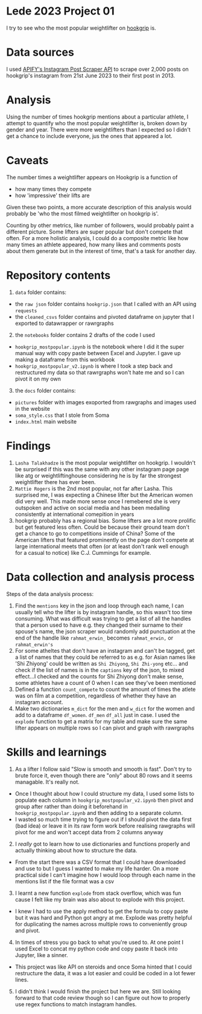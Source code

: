 # Lede 2023 Project 01
 I try to see who the most popular weightlifter on [hookgrip](https://www.instagram.com/hookgrip/) is. 

# Data sources
I used [APIFY's Instagram Post Scraper API](https://apify.com/apify/instagram-post-scraper) to scrape over 2,000 posts on hookgrip's instagram from 21st June 2023 to their first post in 2013.  

# Analysis
Using the number of times hookgrip mentions about a particular athlete, I attempt to quantify who the most popular weightlifter is, broken down by gender and year. There were more weightlifters than I expected so I didn't get a chance to include everyone, jus the ones that appeared a lot.

# Caveats 
The number times a weightlifter appears on Hookgrip is a function of 
- how many times they compete
- how 'impressive' their lifts are 

Given these two points, a more accurate description of this analysis would probably be 'who the most filmed weightlifter on hookgrip is'. 

Counting by other metrics, like number of followers, would probably paint a different picture. Some lifters are super popular but don't compete that often. For a more holistic analysis, I could do a composite metric like how many times an athlete appeared, how many likes and comments posts about them generate but in the interest of time, that's a task for another day. 

# Repository contents
1. `data` folder contains:
- the `raw json` folder contains `hookgrip.json` that I called with an API using `requests`
- the `cleaned_csvs` folder contains and pivoted dataframe on jupyter that I exported to datawrapper or rawrgraphs 
2. the `notebooks` folder contains 2 drafts of the code I used
- `hookgrip_mostpopular.ipynb` is the notebook where I did it the super manual way with copy paste between Excel and Jupyter. I gave up making a dataframe from this workbook
- `hookgrip_mostpopular_v2.ipynb` is where I took a step back and restructured my data so that rawrgraphs won't hate me and so I can pivot it on my own
3. the `docs` folder contains:
- `pictures` folder with images exoported from rawgraphs and images used in the website 
- `soma_style.css` that I stole from Soma 
- `index.html` main website

# Findings
1. `Lasha Talakhadze` is the most popular weightlifter on hookgrip. I wouldn't be surprised if this was the same with any other instagram page page like atg or weightliftinghouse considering he is by far the strongest weightlifter there has ever been. 
2. `Mattie Rogers` is the 2nd most popular, not far after Lasha. This surprised me, I was expecting a Chinese lifter but the American women did very well. This made more sense once I remebered she is very outspoken and active on social media and has been medalling consistently at international comepition in years
3. hookgrip probably has a regional bias. Some lifters are a lot more prolific but get featured less often. Could be because their ground team don't get a chance to go to competitions inside of China? Some of the American lifters that featured prominently on the page don't compete at large international meets that often (or at least don't rank well enough for a casual to notice) like C.J. Cummings for example. 

# Data collection and analysis process
Steps of the data analysis process:
1. Find the `mentions` key in the json and loop through each name, I can usually tell who the lifter is by instagram handle, so this wasn't too time consuming. What was difficult was trying to get a list of all the handles that a person used to have e.g. they changed their surname to their spouse's name, the json scraper would randomly add punctuation at the end of the handle like `rahmat_erwin_` becomes `rahmat_erwin,` or `rahmat_erwin's`
2. For some atheltes that don't have an instagram and can't be tagged, get a list of names that they could be referred to as e.g. for Asian names like 'Shi Zhiyong' could be written as `Shi Zhiyong`, `Shi Zhi-yong` etc... and check if the list of names is in the `captions` key of the json, to mixed effect...I checked and the counts for Shi Zhiyong don't make sense, some athletes have a count of 0 when I can see they've been mentioned 
3. Defined a function `count_compete` to count the amount of times the atlete was on film at a competition, regardless of whether they have an instagram account. 
4. Make two dictionaries `m_dict` for the men and `w_dict` for the women and add to a dataframe `df_women`. `df_men` `df_all` just in case. I used the `explode` function to get a matrix for my table and make sure the same lifter appears on multiple rows so I can pivot and graph with rawrgraphs


# Skills and learnings
1. As a lifter I follow said "Slow is smooth and smooth is fast". Don't try to brute force it, even though there are "only" about 80 rows and it seems managable. It's really not. 
- Once I thought about how I could structure my data, I used some lists to populate each column in `hookgrip_mostpopular_v2.ipynb` then pivot and group after rather than doing it beforehand in `hookgrip_mostpopular.ipynb` and then adding to a separate column. 
- I wasted so much time trying to figure out if I should pivot the data first (bad idea) or leave it in its raw form work before realising rawgraphs will pivot for me and won't accept data from 2 columns anyway

2. I *really* got to learn how to use dictionaries and functions properly and actually thinking about how to structure the data. 
- From the start there was a CSV format that I could have downloaded and use to but I guess I wanted to make my life harder. On a more practical side I can't imagine how I would loop through each name in the mentions list if the file format was a csv

3. I learnt a new function `explode` from stack overflow, which was fun cause I felt like my brain was also about to explode with this project. 
- I knew I had to use the apply method to get the formula to copy paste but it was hard and Python got angry at me. Explode was pretty helpful for duplicating the names across multiple rows to conveniently group and pivot. 

4. In times of stress you go back to what you're used to. At one point I used Excel to concat my python code and copy paste it back into Jupyter, like a sinner. 
- This project was like API on steroids and once Soma hinted that I could restructure the data, it was a lot easier and could be coded in a lot fewer lines. 

5. I didn't think I would finish the project but here we are. Still looking forward to that code review though so I can figure out how to properly use regex functions to match instagram handles. 